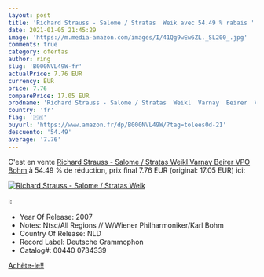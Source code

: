 ```yaml
---
layout: post
title: 'Richard Strauss - Salome / Stratas  Weik avec 54.49 % rabais '
date: 2021-01-05 21:45:29
image: 'https://m.media-amazon.com/images/I/41Qg9wEw6ZL._SL200_.jpg'
comments: true
category: ofertas
author: ring
slug: 'B000NVL49W-fr'
actualPrice: 7.76 EUR
currency: EUR
price: 7.76
comparePrice: 17.05 EUR
prodname: 'Richard Strauss - Salome / Stratas  Weikl  Varnay  Beirer  VPO  Bohm'
country: 'fr'
flag: '🇫🇷'
buyurl: 'https://www.amazon.fr/dp/B000NVL49W/?tag=tolees0d-21'
descuento: '54.49'
average: '7.76'
---
```


C'est en vente [Richard Strauss - Salome / Stratas  Weikl  Varnay  Beirer  VPO  Bohm](https://www.amazon.fr/dp/B000NVL49W/?tag=tolees0d-21)  à  54.49 % de réduction, prix final  7.76 EUR (original: 17.05 EUR) ici:

[![Richard Strauss - Salome / Stratas  Weik](https://m.media-amazon.com/images/I/41Qg9wEw6ZL._SL200_.jpg)](https://www.amazon.fr/dp/B000NVL49W/?tag=tolees0d-21)

ℹ️:

- Year Of Release: 2007
- Notes: Ntsc/All Regions // W/Wiener Philharmoniker/Karl Bohm
- Country Of Release: NLD
- Record Label: Deutsche Grammophon
- Catalog#: 00440 0734339

[Achète-le!!](https://www.amazon.fr/dp/B000NVL49W/?tag=tolees0d-21)
